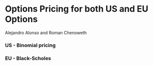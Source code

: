 # Options Pricing for both US and EU Options
Alejandro Alonso and Roman Chenoweth

### US - Binomial pricing
### EU - Black-Scholes
